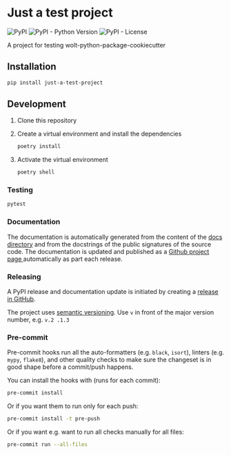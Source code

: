 # Just a test project
![PyPI](https://img.shields.io/pypi/v/just-a-test-project?style=flat-square)
![PyPI - Python Version](https://img.shields.io/pypi/pyversions/just-a-test-project?style=flat-square)
![PyPI - License](https://img.shields.io/pypi/l/just-a-test-project?style=flat-square)

A project for testing wolt-python-package-cookiecutter

## Installation

```sh
pip install just-a-test-project
```

## Development
1. Clone this repository
2. Create a virtual environment and install the dependencies

   ```sh
   poetry install
   ```

3. Activate the virtual environment

   ```sh
   poetry shell
   ```

### Testing

```sh
pytest
```

### Documentation
The documentation is automatically generated from the content of the [docs directory](./docs) and from the docstrings
 of the public signatures of the source code. The documentation is updated and published as a [Github project page
 ](https://pages.github.com/) automatically as part each release.

### Releasing
A PyPI release and documentation update is initiated by creating a [release in GitHub](https://docs.github.com/en/github/administering-a-repository/releasing-projects-on-github/about-releases).

The project uses [semantic versioning](https://semver.org/). Use `v` in front of the major version number, e.g. `v.2
.1.3`


### Pre-commit

Pre-commit hooks run all the auto-formatters (e.g. `black`, `isort`), linters (e.g. `mypy`, `flake8`), and other quality
 checks to make sure the changeset is in good shape before a commit/push happens.

You can install the hooks with (runs for each commit):

```sh
pre-commit install
```

Or if you want them to run only for each push:

```sh
pre-commit install -t pre-push
```

Or if you want e.g. want to run all checks manually for all files:
```sh
pre-commit run --all-files
```
